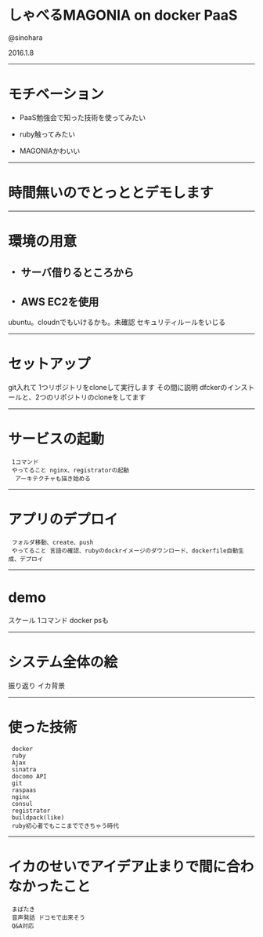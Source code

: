 # しゃべるMAGONIA on docker PaaS

@sinohara

2016.1.8

---

# モチベーション

* <p class="fragment">PaaS勉強会で知った技術を使ってみたい</p>
* <p class="fragment">ruby触ってみたい</p>
* <p class="fragment">MAGONIAかわいい</p>

---

# 時間無いのでとっととデモします


---

# 環境の用意

## ・ サーバ借りるところから
## ・ AWS EC2を使用


  ubuntu。cloudnでもいけるかも。未確認
  セキュリティルールをいじる

---

# セットアップ
  git入れて
  1つリポジトリをcloneして実行します
  その間に説明
  dfckerのインストールと、2つのリポジトリのcloneをしてます

---

# サービスの起動
     1コマンド
     やってること nginx、registratorの起動
      アーキテクチャも描き始める

---

# アプリのデプロイ
     フォルダ移動、create、push
     やってること 言語の確認、rubyのdockrイメージのダウンロード、dockerfile自動生成、デプロイ

---

# demo

 スケール
     1コマンド
     docker psも

---

# システム全体の絵

 振り返り イカ背景

---

# 使った技術
     docker
     ruby
     Ajax
     sinatra
     docomo API
     git
     raspaas
     nginx
     consul
     registrator
     buildpack(like)
     ruby初心者でもここまでできちゃう時代

---

# イカのせいでアイデア止まりで間に合わなかったこと
     まばたき
     音声発話 ドコモで出来そう
     Q&A対応

